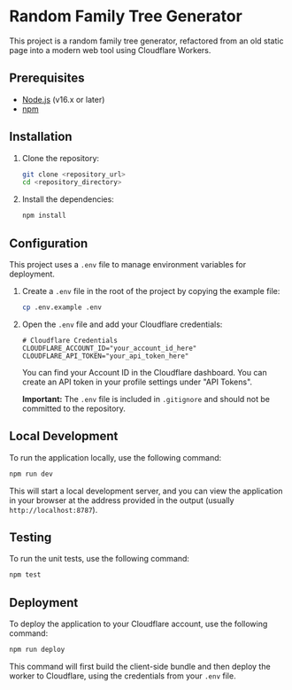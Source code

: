 # Random Family Tree Generator

This project is a random family tree generator, refactored from an old static page into a modern web tool using Cloudflare Workers.

## Prerequisites

- [Node.js](https://nodejs.org/) (v16.x or later)
- [npm](https://www.npmjs.com/)

## Installation

1.  Clone the repository:
    ```bash
    git clone <repository_url>
    cd <repository_directory>
    ```

2.  Install the dependencies:
    ```bash
    npm install
    ```

## Configuration

This project uses a `.env` file to manage environment variables for deployment.

1.  Create a `.env` file in the root of the project by copying the example file:
    ```bash
    cp .env.example .env
    ```

2.  Open the `.env` file and add your Cloudflare credentials:
    ```
    # Cloudflare Credentials
    CLOUDFLARE_ACCOUNT_ID="your_account_id_here"
    CLOUDFLARE_API_TOKEN="your_api_token_here"
    ```
    You can find your Account ID in the Cloudflare dashboard. You can create an API token in your profile settings under "API Tokens".

    **Important:** The `.env` file is included in `.gitignore` and should not be committed to the repository.

## Local Development

To run the application locally, use the following command:

```bash
npm run dev
```

This will start a local development server, and you can view the application in your browser at the address provided in the output (usually `http://localhost:8787`).

## Testing

To run the unit tests, use the following command:

```bash
npm test
```

## Deployment

To deploy the application to your Cloudflare account, use the following command:

```bash
npm run deploy
```

This command will first build the client-side bundle and then deploy the worker to Cloudflare, using the credentials from your `.env` file.

